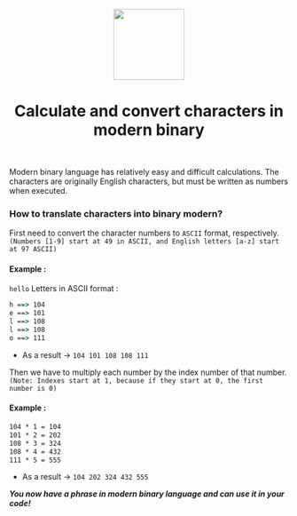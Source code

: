 <div align="center">
<p>
    <img width="128" src="https://github.com/ThisIsMatin/ModernBinary/blob/main/dist/docs-logo.png?raw=true">
</p>
<h1>Calculate and convert characters in modern binary</h1>
</div>
<div align="center">
</div><br>

Modern binary language has relatively easy and difficult calculations. The characters are originally English characters, but must be written as numbers when executed.

### How to translate characters into binary modern?
First need to convert the character numbers to ``ASCII`` format, respectively. ``(Numbers [1-9] start at 49 in ASCII, and English letters [a-z] start at 97 ASCII)``
#### Example :
`hello` Letters in ASCII format :
```bat
h ==> 104
e ==> 101
l ==> 108
l ==> 108
o ==> 111
```
* As a result -> ``104 101 108 108 111``

Then we have to multiply each number by the index number of that number. ``(Note: Indexes start at 1, because if they start at 0, the first number is 0)``

#### Example :

```bat
104 * 1 = 104 
101 * 2 = 202
108 * 3 = 324
108 * 4 = 432
111 * 5 = 555
```
* As a result -> ``104 202 324 432 555``

***You now have a phrase in modern binary language and can use it in your code!***
